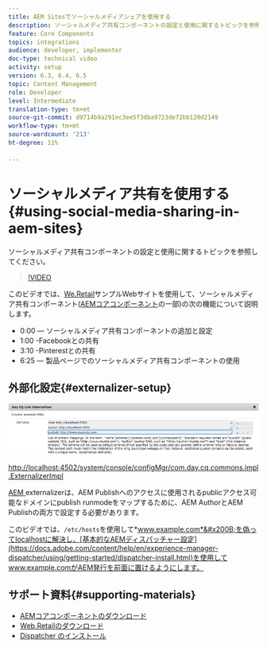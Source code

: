```yaml
---
title: AEM Sitesでソーシャルメディアシェアを使用する
description: ソーシャルメディア共有コンポーネントの設定と使用に関するトピックを参照してください。
feature: Core Components
topics: integrations
audience: developer, implementer
doc-type: technical video
activity: setup
version: 6.3, 6.4, 6.5
topic: Content Management
role: Developer
level: Intermediate
translation-type: tm+mt
source-git-commit: d9714b9a291ec3ee5f3dba9723de72bb120d2149
workflow-type: tm+mt
source-wordcount: '213'
ht-degree: 11%

---
```



# ソーシャルメディア共有を使用する{#using-social-media-sharing-in-aem-sites}

ソーシャルメディア共有コンポーネントの設定と使用に関するトピックを参照してください。

>[!VIDEO](https://video.tv.adobe.com/v/18897/?quality=9&learn=on)

このビデオでは、[We.Retail](https://github.com/Adobe-Marketing-Cloud/aem-sample-we-retail#weretail)サンプルWebサイトを使用して、ソーシャルメディア共有コンポーネント([AEMコアコンポーネント](https://docs.adobe.com/content/help/ja/experience-manager-core-components/using/introduction.html)の一部)の次の機能について説明します。

* 0:00 — ソーシャルメディア共有コンポーネントの追加と設定
* 1:00 -Facebookとの共有
* 3:10 -Pinterestとの共有
* 6:25 — 製品ページでのソーシャルメディア共有コンポーネントの使用

## 外部化設定{#externalizer-setup}

![Day CQ Link Externalizer](assets/externalizer.png)

[http://localhost:4502/system/console/configMgr/com.day.cq.commons.impl.ExternalizerImpl](http://localhost:4502/system/console/configMgr/com.day.cq.commons.impl.ExternalizerImpl)

[AEM ](https://helpx.adobe.com/experience-manager/6-5/sites/developing/using/externalizer.html) externalizerは、AEM Publishへのアクセスに使用されるpublicアクセス可能なドメインにpublish runmodeをマップするために、AEM AuthorとAEM Publishの両方で設定する必要があります。

このビデオでは、`/etc/hosts`を使用して&#x200B;*www.example.com*&#x200B;を偽ってlocalhostに解決し、[基本的なAEMディスパッチャー設定](https://docs.adobe.com/content/help/en/experience-manager-dispatcher/using/getting-started/dispatcher-install.html)を使用してwww.example.comがAEM発行を前面に置けるようにします。

## サポート資料{#supporting-materials}

* [AEMコアコンポーネントのダウンロード](https://github.com/adobe/aem-core-wcm-components/releases)
* [Web.Retailのダウンロード](https://github.com/Adobe-Marketing-Cloud/aem-sample-we-retail/releases)
* [Dispatcher のインストール](https://docs.adobe.com/content/help/en/experience-manager-dispatcher/using/getting-started/dispatcher-install.html)
